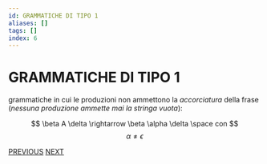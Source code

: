```yaml
---
id: GRAMMATICHE DI TIPO 1
aliases: []
tags: []
index: 6
---
```

# GRAMMATICHE DI TIPO 1

grammatiche in cui le produzioni non ammettono la *accorciatura* della frase (*nessuna produzione ammette mai la stringa vuota*):

$$
\beta A \delta \rightarrow \beta \alpha \delta \space con
$$
$$
\alpha \neq \epsilon
$$



[PREVIOUS](GRAMMATICHE_TIPO_0.md) [NEXT](GRAMMATICHE_TIPO_2.md)
